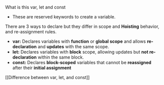 What is this var, let and const 
- These are reserved keywords to create a variable.

There are 3 ways to declare but they differ in scope and **Hoisting** behavior, and re-assignment rules.

- **var:** Declares variables with **function** or **global scope** and allows **re-declaration** and **updates** with the same scope.
- **let:** Declares variables with **block** scope, allowing updates but **not re-declaration** within the same block.
- **const:** Declares **block-scoped** variables that cannot be **reassigned** after their **initial assignment**

[[Difference between var, let, and const]]